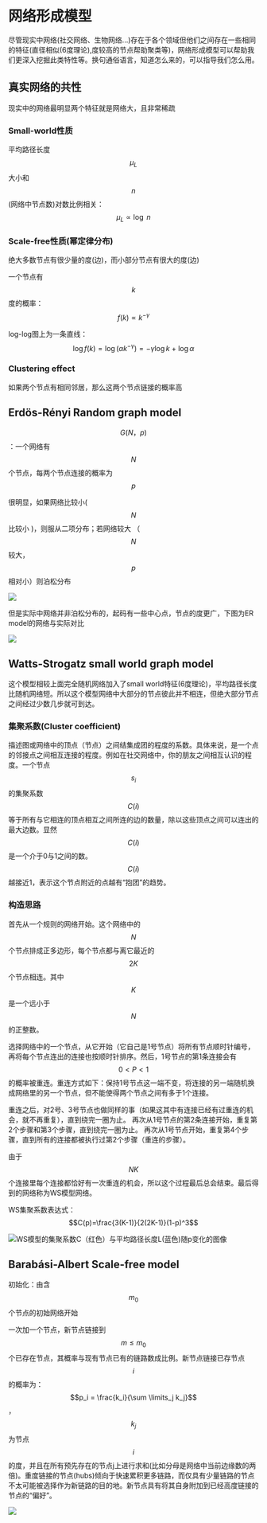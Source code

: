 # 网络形成模型

尽管现实中网络\(社交网络、生物网络...\)存在于各个领域但他们之间存在一些相同的特征\(直径相似\(6度理论\),度较高的节点帮助聚类等\)，网络形成模型可以帮助我们更深入挖掘此类特性等。换句通俗语言，知道怎么来的，可以指导我们怎么用。

## 真实网络的共性

现实中的网络最明显两个特征就是网络大，且非常稀疏

### Small-world性质

平均路径长度 $$\mu_L$$大小和 $$n$$\(网络中节点数\)对数比例相关： $$\mu_L \propto \log\ n$$ 

### Scale-free性质\(幂定律分布\)

 绝大多数节点有很少量的度\(边\)，而小部分节点有很大的度\(边\)

一个节点有 $$k$$ 度的概率： $$f(k) \propto k^{-\gamma}$$ 

log-log图上为一条直线： $$\log f(k) = \log(\alpha k^{-\gamma})=-\gamma \log k\ +\ \log\alpha $$ 

### Clustering effect

如果两个节点有相同邻居，那么这两个节点链接的概率高

## Erdös-Rényi Random graph model

$$G(N，p)$$ ：一个网络有 $$N$$ 个节点，每两个节点连接的概率为 $$p$$ 

很明显，如果网络比较小\( $$N$$比较小 \)，则服从二项分布；若网络较大 （$$N$$较大，$$p$$ 相对小）则泊松分布

![](../../../.gitbook/assets/timline-jie-tu-20181012115301.png)

但是实际中网络并非泊松分布的，起码有一些中心点，节点的度更广，下图为ER model的网络与实际对比

![](../../../.gitbook/assets/timline-jie-tu-20181012115728.png)

## Watts-Strogatz small world graph model

这个模型相较上面完全随机网络加入了small world特征\(6度理论\)，平均路径长度比随机网络短。所以这个模型网络中大部分的节点彼此并不相连，但绝大部分节点之间经过少数几步就可到达。

### 集聚系数\(Cluster coefficient\)

描述图或网络中的顶点（节点）之间结集成团的程度的系数。具体来说，是一个点的邻接点之间相互连接的程度。例如在社交网络中，你的朋友之间相互认识的程度。一个节点 $$s_i$$ 的集聚系数 $$C(i)$$ 等于所有与它相连的顶点相互之间所连的边的数量，除以这些顶点之间可以连出的最大边数。显然 $$C(i)$$ 是一个介于0与1之间的数。$$C(i)$$ 越接近1，表示这个节点附近的点越有“抱团”的趋势。

### 构造思路

首先从一个规则的网络开始。这个网络中的 $$N$$ 个节点排成正多边形，每个节点都与离它最近的 $$2K$$ 个节点相连。其中 $$K$$ 是一个远小于 $$N$$ 的正整数。 

选择网络中的一个节点，从它开始（它自己是1号节点）将所有节点顺时针编号，再将每个节点连出的连接也按顺时针排序。然后，1号节点的第1条连接会有 $$0<P<1$$ 的概率被重连。重连方式如下：保持1号节点这一端不变，将连接的另一端随机换成网络里的另一个节点，但不能使得两个节点之间有多于1个连接。

 重连之后，对2号、3号节点也做同样的事（如果这其中有连接已经有过重连的机会，就不再重复），直到绕完一圈为止。 再次从1号节点的第2条连接开始，重复第2个步骤和第3个步骤，直到绕完一圈为止。 再次从1号节点开始，重复第4个步骤，直到所有的连接都被执行过第2个步骤（重连的步骤）。

由于 $$NK$$ 个连接里每个连接都恰好有一次重连的机会，所以这个过程最后总会结束。最后得到的网络称为WS模型网络。

WS集聚系数表达式： $$C(p)=\frac{3(K-1)}{2(2K-1)}(1-p)^3$$ 

![WS&#x6A21;&#x578B;&#x7684;&#x96C6;&#x805A;&#x7CFB;&#x6570;C&#xFF08;&#x7EA2;&#x8272;&#xFF09;&#x4E0E;&#x5E73;&#x5747;&#x8DEF;&#x5F84;&#x957F;&#x5EA6;L\(&#x84DD;&#x8272;\)&#x968F;p&#x53D8;&#x5316;&#x7684;&#x56FE;&#x50CF;](../../../.gitbook/assets/smallworld.PNG)

## Barabási-Albert Scale-free model

初始化：由含 $$m_0$$ 个节点的初始网络开始

一次加一个节点，新节点链接到 $$m\leq m_0$$ 个已存在节点，其概率与现有节点已有的链路数成比例。新节点链接已存节点 $$i$$ 的概率为： $$p_i = \frac{k_i}{\sum \limits_j k_j}$$， $$k_j$$ 为节点 $$i$$ 的度，并且在所有预先存在的节点j上进行求和\(比如分母是网络中当前边缘数的两倍\)。重度链接的节点\(hubs\)倾向于快速累积更多链路，而仅具有少量链路的节点不太可能被选择作为新链路的目的地。新节点具有将其自身附加到已经高度链接的节点的“偏好”。

![](../../../.gitbook/assets/600px-barabasi_albert_model.gif)

